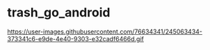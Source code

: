 # trash_go_android


https://user-images.githubusercontent.com/76634341/245063434-373341c6-e9de-4e40-9303-e32cadf6466d.gif

